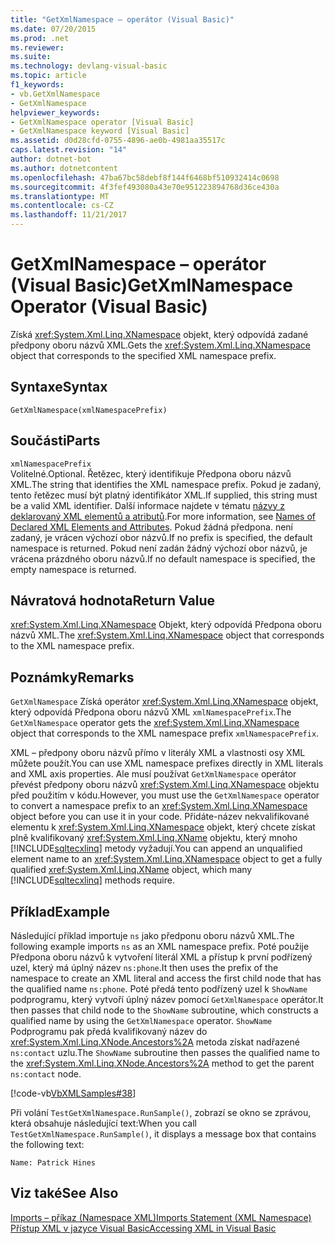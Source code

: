 ```yaml
---
title: "GetXmlNamespace – operátor (Visual Basic)"
ms.date: 07/20/2015
ms.prod: .net
ms.reviewer: 
ms.suite: 
ms.technology: devlang-visual-basic
ms.topic: article
f1_keywords:
- vb.GetXmlNamespace
- GetXmlNamespace
helpviewer_keywords:
- GetXmlNamespace operator [Visual Basic]
- GetXmlNamespace keyword [Visual Basic]
ms.assetid: d0d28cfd-0755-4896-ae0b-4981aa35517c
caps.latest.revision: "14"
author: dotnet-bot
ms.author: dotnetcontent
ms.openlocfilehash: 47ba67bc58debf8f144f6468bf510932414c0698
ms.sourcegitcommit: 4f3fef493080a43e70e951223894768d36ce430a
ms.translationtype: MT
ms.contentlocale: cs-CZ
ms.lasthandoff: 11/21/2017
---
```

# <a name="getxmlnamespace-operator-visual-basic"></a><span data-ttu-id="9b0c6-102">GetXmlNamespace – operátor (Visual Basic)</span><span class="sxs-lookup"><span data-stu-id="9b0c6-102">GetXmlNamespace Operator (Visual Basic)</span></span>
<span data-ttu-id="9b0c6-103">Získá <xref:System.Xml.Linq.XNamespace> objekt, který odpovídá zadané předpony oboru názvů XML.</span><span class="sxs-lookup"><span data-stu-id="9b0c6-103">Gets the <xref:System.Xml.Linq.XNamespace> object that corresponds to the specified XML namespace prefix.</span></span>  
  
## <a name="syntax"></a><span data-ttu-id="9b0c6-104">Syntaxe</span><span class="sxs-lookup"><span data-stu-id="9b0c6-104">Syntax</span></span>  
  
```  
GetXmlNamespace(xmlNamespacePrefix)  
```  
  
## <a name="parts"></a><span data-ttu-id="9b0c6-105">Součásti</span><span class="sxs-lookup"><span data-stu-id="9b0c6-105">Parts</span></span>  
 `xmlNamespacePrefix`  
 <span data-ttu-id="9b0c6-106">Volitelné.</span><span class="sxs-lookup"><span data-stu-id="9b0c6-106">Optional.</span></span> <span data-ttu-id="9b0c6-107">Řetězec, který identifikuje Předpona oboru názvů XML.</span><span class="sxs-lookup"><span data-stu-id="9b0c6-107">The string that identifies the XML namespace prefix.</span></span> <span data-ttu-id="9b0c6-108">Pokud je zadaný, tento řetězec musí být platný identifikátor XML.</span><span class="sxs-lookup"><span data-stu-id="9b0c6-108">If supplied, this string must be a valid XML identifier.</span></span> <span data-ttu-id="9b0c6-109">Další informace najdete v tématu [názvy z deklarovaný XML elementů a atributů](../../../visual-basic/programming-guide/language-features/xml/names-of-declared-xml-elements-and-attributes.md).</span><span class="sxs-lookup"><span data-stu-id="9b0c6-109">For more information, see [Names of Declared XML Elements and Attributes](../../../visual-basic/programming-guide/language-features/xml/names-of-declared-xml-elements-and-attributes.md).</span></span> <span data-ttu-id="9b0c6-110">Pokud žádná předpona. není zadaný, je vrácen výchozí obor názvů.</span><span class="sxs-lookup"><span data-stu-id="9b0c6-110">If no prefix is specified, the default namespace is returned.</span></span> <span data-ttu-id="9b0c6-111">Pokud není zadán žádný výchozí obor názvů, je vrácena prázdného oboru názvů.</span><span class="sxs-lookup"><span data-stu-id="9b0c6-111">If no default namespace is specified, the empty namespace is returned.</span></span>  
  
## <a name="return-value"></a><span data-ttu-id="9b0c6-112">Návratová hodnota</span><span class="sxs-lookup"><span data-stu-id="9b0c6-112">Return Value</span></span>  
 <span data-ttu-id="9b0c6-113"><xref:System.Xml.Linq.XNamespace> Objekt, který odpovídá Předpona oboru názvů XML.</span><span class="sxs-lookup"><span data-stu-id="9b0c6-113">The <xref:System.Xml.Linq.XNamespace> object that corresponds to the XML namespace prefix.</span></span>  
  
## <a name="remarks"></a><span data-ttu-id="9b0c6-114">Poznámky</span><span class="sxs-lookup"><span data-stu-id="9b0c6-114">Remarks</span></span>  
 <span data-ttu-id="9b0c6-115">`GetXmlNamespace` Získá operátor <xref:System.Xml.Linq.XNamespace> objekt, který odpovídá Předpona oboru názvů XML `xmlNamespacePrefix`.</span><span class="sxs-lookup"><span data-stu-id="9b0c6-115">The `GetXmlNamespace` operator gets the <xref:System.Xml.Linq.XNamespace> object that corresponds to the XML namespace prefix `xmlNamespacePrefix`.</span></span>  
  
 <span data-ttu-id="9b0c6-116">XML – předpony oboru názvů přímo v literály XML a vlastnosti osy XML můžete použít.</span><span class="sxs-lookup"><span data-stu-id="9b0c6-116">You can use XML namespace prefixes directly in XML literals and XML axis properties.</span></span> <span data-ttu-id="9b0c6-117">Ale musí používat `GetXmlNamespace` operátor převést předpony oboru názvů <xref:System.Xml.Linq.XNamespace> objektu před použitím v kódu.</span><span class="sxs-lookup"><span data-stu-id="9b0c6-117">However, you must use the `GetXmlNamespace` operator to convert a namespace prefix to an <xref:System.Xml.Linq.XNamespace> object before you can use it in your code.</span></span> <span data-ttu-id="9b0c6-118">Přidáte-název nekvalifikované elementu k <xref:System.Xml.Linq.XNamespace> objekt, který chcete získat plně kvalifikovaný <xref:System.Xml.Linq.XName> objektu, který mnoho [!INCLUDE[sqltecxlinq](~/includes/sqltecxlinq-md.md)] metody vyžadují.</span><span class="sxs-lookup"><span data-stu-id="9b0c6-118">You can append an unqualified element name to an <xref:System.Xml.Linq.XNamespace> object to get a fully qualified <xref:System.Xml.Linq.XName> object, which many [!INCLUDE[sqltecxlinq](~/includes/sqltecxlinq-md.md)] methods require.</span></span>  
  
## <a name="example"></a><span data-ttu-id="9b0c6-119">Příklad</span><span class="sxs-lookup"><span data-stu-id="9b0c6-119">Example</span></span>  
 <span data-ttu-id="9b0c6-120">Následující příklad importuje `ns` jako předponu oboru názvů XML.</span><span class="sxs-lookup"><span data-stu-id="9b0c6-120">The following example imports `ns` as an XML namespace prefix.</span></span> <span data-ttu-id="9b0c6-121">Poté použije Předpona oboru názvů k vytvoření literál XML a přístup k první podřízený uzel, který má úplný název `ns:phone`.</span><span class="sxs-lookup"><span data-stu-id="9b0c6-121">It then uses the prefix of the namespace to create an XML literal and access the first child node that has the qualified name `ns:phone`.</span></span> <span data-ttu-id="9b0c6-122">Poté předá tento podřízený uzel k `ShowName` podprogramu, který vytvoří úplný název pomocí `GetXmlNamespace` operátor.</span><span class="sxs-lookup"><span data-stu-id="9b0c6-122">It then passes that child node to the `ShowName` subroutine, which constructs a qualified name by using the `GetXmlNamespace` operator.</span></span> <span data-ttu-id="9b0c6-123">`ShowName` Podprogramu pak předá kvalifikovaný název do <xref:System.Xml.Linq.XNode.Ancestors%2A> metoda získat nadřazené `ns:contact` uzlu.</span><span class="sxs-lookup"><span data-stu-id="9b0c6-123">The `ShowName` subroutine then passes the qualified name to the <xref:System.Xml.Linq.XNode.Ancestors%2A> method to get the parent `ns:contact` node.</span></span>  
  
 [!code-vb[VbXMLSamples#38](../../../visual-basic/language-reference/operators/codesnippet/VisualBasic/getxmlnamespace-operator_1.vb)]  
  
 <span data-ttu-id="9b0c6-124">Při volání `TestGetXmlNamespace.RunSample()`, zobrazí se okno se zprávou, která obsahuje následující text:</span><span class="sxs-lookup"><span data-stu-id="9b0c6-124">When you call `TestGetXmlNamespace.RunSample()`, it displays a message box that contains the following text:</span></span>  
  
 `Name: Patrick Hines`  
  
## <a name="see-also"></a><span data-ttu-id="9b0c6-125">Viz také</span><span class="sxs-lookup"><span data-stu-id="9b0c6-125">See Also</span></span>  
 [<span data-ttu-id="9b0c6-126">Imports – příkaz (Namespace XML)</span><span class="sxs-lookup"><span data-stu-id="9b0c6-126">Imports Statement (XML Namespace)</span></span>](../../../visual-basic/language-reference/statements/imports-statement-xml-namespace.md)  
 [<span data-ttu-id="9b0c6-127">Přístup XML v jazyce Visual Basic</span><span class="sxs-lookup"><span data-stu-id="9b0c6-127">Accessing XML in Visual Basic</span></span>](../../../visual-basic/programming-guide/language-features/xml/accessing-xml.md)
